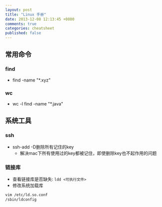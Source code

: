 ```yaml
---
layout: post
title: "Linux 手册"
date: 2013-12-08 12:13:45 +0800
comments: true
categories: cheatsheet
published: false
---
```

## 常用命令

### find
* find -name "*.xyz"

### wc
* wc -l find -name "*.java"

## 系统工具

### ssh
* ssh-add -D删除所有记住的key
  * 解决mac下所有使用过的key都被记住，即使删除key也不起作用的问题

### 链接库
* 查看链接库是否缺失: ```ldd <可执行文件>```
* 修改系统加载库
``` sh
vim /etc/ld.so.conf
/sbin/ldconfig
```
